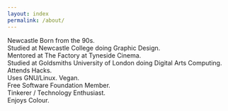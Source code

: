 ```yaml
---
layout: index
permalink: /about/
---
```


Newcastle Born from the 90s.  
Studied at Newcastle College doing Graphic Design.   
Mentored at The Factory at Tyneside Cinema.  
Studied at Goldsmiths University of London doing Digital Arts Computing.  
Attends Hacks.  
Uses GNU/Linux. 
Vegan.  
Free Software Foundation Member.  
Tinkerer / Technology Enthusiast.  
Enjoys Colour.  
